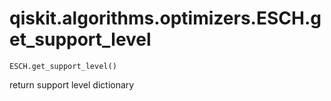 # qiskit.algorithms.optimizers.ESCH.get\_support\_level

`ESCH.get_support_level()`

return support level dictionary
